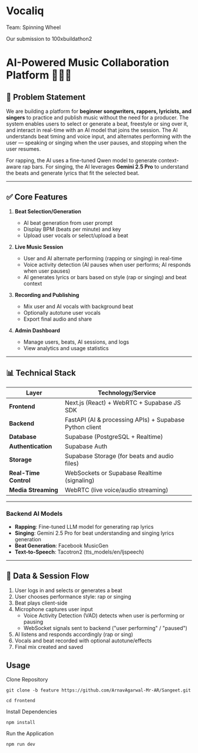 # Vocaliq
Team: Spinning Wheel

Our submission to 100xbuildathon2

# AI-Powered Music Collaboration Platform 🎤🤖🎵

## 🔗 Problem Statement

We are building a platform for **beginner songwriters, rappers, lyricists, and singers** to practice and publish music without the need for a producer. The system enables users to select or generate a beat, freestyle or sing over it, and interact in real-time with an AI model that joins the session. The AI understands beat timing and voice input, and alternates performing with the user — speaking or singing when the user pauses, and stopping when the user resumes.

For rapping, the AI uses a fine-tuned Qwen model to generate context-aware rap bars. For singing, the AI leverages **Gemini 2.5 Pro** to understand the beats and generate lyrics that fit the selected beat.

---

## ✅ Core Features

1. **Beat Selection/Generation**  
   - AI beat generation from user prompt  
   - Display BPM (beats per minute) and key  
   - Upload user vocals or select/upload a beat  

2. **Live Music Session**  
   - User and AI alternate performing (rapping or singing) in real-time  
   - Voice activity detection (AI pauses when user performs; AI responds when user pauses)  
   - AI generates lyrics or bars based on style (rap or singing) and beat context  

3. **Recording and Publishing**  
   - Mix user and AI vocals with background beat  
   - Optionally autotune user vocals  
   - Export final audio and share  

4. **Admin Dashboard**  
   - Manage users, beats, AI sessions, and logs  
   - View analytics and usage statistics  

---

## 📊 Technical Stack

| Layer             | Technology/Service                                  |
|-------------------|---------------------------------------------------|
| **Frontend**      | Next.js (React) + WebRTC + Supabase JS SDK        |
| **Backend**       | FastAPI (AI & processing APIs) + Supabase Python client |
| **Database**      | Supabase (PostgreSQL + Realtime)                   |
| **Authentication**| Supabase Auth                                      |
| **Storage**       | Supabase Storage (for beats and audio files)       |
| **Real-Time Control** | WebSockets or Supabase Realtime (signaling)      |
| **Media Streaming**  | WebRTC (live voice/audio streaming)                |

---

### Backend AI Models

- **Rapping**: Fine-tuned LLM model for generating rap lyrics  
- **Singing**: Gemini 2.5 Pro for beat understanding and singing lyrics generation  
- **Beat Generation**: Facebook MusicGen  
- **Text-to-Speech**: Tacotron2 (tts_models/en/ljspeech)  

---

## 🔄 Data & Session Flow

1. User logs in and selects or generates a beat  
2. User chooses performance style: rap or singing  
3. Beat plays client-side  
4. Microphone captures user input  
   - Voice Activity Detection (VAD) detects when user is performing or pausing  
   - WebSocket signals sent to backend ("user performing" / "paused")  
5. AI listens and responds accordingly (rap or sing)  
6. Vocals and beat recorded with optional autotune/effects  
7. Final mix created and saved  

## Usage

Clone Repository
```
git clone -b feature https://github.com/ArnavAgarwal-Mr-AR/Sangeet.git
```

```
cd frontend
```

Install Dependencies
```
npm install
```
Run the Application
```
npm run dev
```
